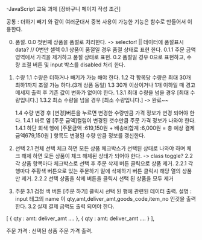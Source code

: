 -JavaScript 교육 과제 [장바구니 페이지 작성 조건]

공통 : 더하기 빼기 와 같이 여러군대서 중복 사용이 가능한 기능은 함수로 만들어서 이용한다.

0. 품절.
   0.0 첫번째 상품을 품절로 처리한다. -> selector! || 데이터에 품절표시 data? // 0번만 셀렉
   0.1 상품이 품절일 경우 품절 상태로 표현 한다.
   0.1.1 주문 금액 영역에서 가격을 제거하고 품절 상태로 표현.
   0.2 품절일 경우 0으로 표현하고, 수량 조절 버튼 및 input 박스를 disabled 처리 한다.

1. 수량
   1.1 수량은 더하거나 빼기가 가능 해야 한다.
   1.2 각 항목당 수량은 최대 30개 최하1까지 조절 가능 하다.(3개 상품 동일)
   1.3 30개 이상이거나 1개 이하일 때 경고 메세지 출력 후 기존 값이 변화가 없어야 한다.
   1.3.1 최대 수량을 넘을 경우 [최대 수량입니다.]
   1.3.2 최소 수량을 넘을 경우 [최소 수량입니다.] -> 완료~~

   1.4 수량 변경 후 [변경]버튼을 누르면 변경한 수량만큼 가격 정보가 변경 되어야 한다.
   1.4.1 바로 옆 [주문 금액]컬럼이 변경된 갯수만큼 주문 가격 정보가 나와야 한다.
   1.4.1 하단 회색 행에 [주문금액 :619,150원 + 배송비합계 :6,000원 = 총 예상 결제금액679,150원 ] 항목도 변경된 수량 만큼 정보를 갱신한다.

2. 선택
   2.1 전체 선택 체크 하면 모든 상품 체크박스가 선택된 상태로 나와야 하며 체크 해제 하면 모든 상품이 체크 해제된 상태가 되어야 한다. -> class toggle?
   2.2 각 상품 항목마다 체크박스로 선택 후 주문 삭제 버튼 클릭으로 상품 제거.
   2.2.1 각 행마다 주황색 버튼으로 있는 주문하기 밑에 삭제하기 버튼 클릭시 해당 열의 상품만 제거.
   2.2.2 선택 상품을 삭제 버튼을 클릭시 선택 된 상품을 모두 제거

3. 주문
   3.1 검정 색 버튼 [주문 하기] 클릭시 선택 된 행에 관련된 데이터 출력.
   설명 : input 테그의 name 이 qty,amt,deliver_amt,goods_code,item_no 인것을 출력한다.
   3.2 실제 결제 금액도 출력 되어야 한다.

[
{
qty :
amt:
deliver_amt
....
},
{
qty :
amt:
deliver_amt
....
}
],

주문 가격 : 선택된 상품 주문 가격 출력.
